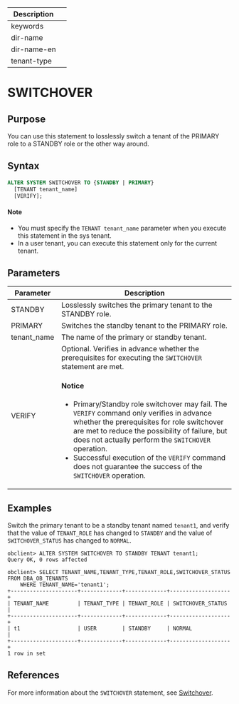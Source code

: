 | Description |                 |
|---------------|-----------------|
| keywords |                 |
| dir-name |                 |
| dir-name-en |                 |
| tenant-type |                 |

# SWITCHOVER

## Purpose

You can use this statement to losslessly switch a tenant of the PRIMARY role to a STANDBY role or the other way around.

## Syntax

```sql
ALTER SYSTEM SWITCHOVER TO {STANDBY | PRIMARY}
  [TENANT tenant_name]
  [VERIFY];
```

<main id="notice" type='explain'>
  <h4>Note</h4>
  <p><ul><li>You must specify the <code>TENANT tenant_name</code> parameter when you execute this statement in the sys tenant. </li><li>In a user tenant, you can execute this statement only for the current tenant. </li></ul></p>
</main>

## Parameters

| **Parameter** | **Description** |
| ----------- | -------- |
| STANDBY | Losslessly switches the primary tenant to the STANDBY role.  |
| PRIMARY | Switches the standby tenant to the PRIMARY role.  |
| tenant_name | The name of the primary or standby tenant.  |
| VERIFY | Optional. Verifies in advance whether the prerequisites for executing the `SWITCHOVER` statement are met.  <main id="notice" type='notice'><h4>Notice</h4><p><ul><li>Primary/Standby role switchover may fail. The <code>VERIFY</code> command only verifies in advance whether the prerequisites for role switchover are met to reduce the possibility of failure, but does not actually perform the <code>SWITCHOVER</code> operation. </li><li>Successful execution of the <code>VERIFY</code> command does not guarantee the success of the <code>SWITCHOVER</code> operation. </li></ul></p></main> |

## Examples

Switch the primary tenant to be a standby tenant named `tenant1`, and verify that the value of `TENANT_ROLE` has changed to `STANDBY` and the value of `SWITCHOVER_STATUS` has changed to `NORMAL`.

```shell
obclient> ALTER SYSTEM SWITCHOVER TO STANDBY TENANT tenant1;
Query OK, 0 rows affected

obclient> SELECT TENANT_NAME,TENANT_TYPE,TENANT_ROLE,SWITCHOVER_STATUS FROM DBA_OB_TENANTS
    WHERE TENANT_NAME='tenant1';
+---------------------+-------------+-------------+-------------------+
| TENANT_NAME         | TENANT_TYPE | TENANT_ROLE | SWITCHOVER_STATUS |
+---------------------+-------------+-------------+-------------------+
| t1                  | USER        | STANDBY     | NORMAL            |
+---------------------+-------------+-------------+-------------------+
1 row in set
```

## References

For more information about the `SWITCHOVER` statement, see [Switchover](../../../../../600.manage/400.high-availability/300.physical-standby-database-disaster-recovery/600.role-switch/200.perform-switchover.md).
